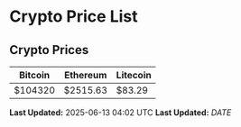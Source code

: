 # Crypto Price List

## Crypto Prices
| Bitcoin | Ethereum | Litecoin |
| ------- | -------- | -------- |
| $104320 | $2515.63 | $83.29 |
**Last Updated:** 2025-06-13 04:02 UTC
**Last Updated:** $DATE$
